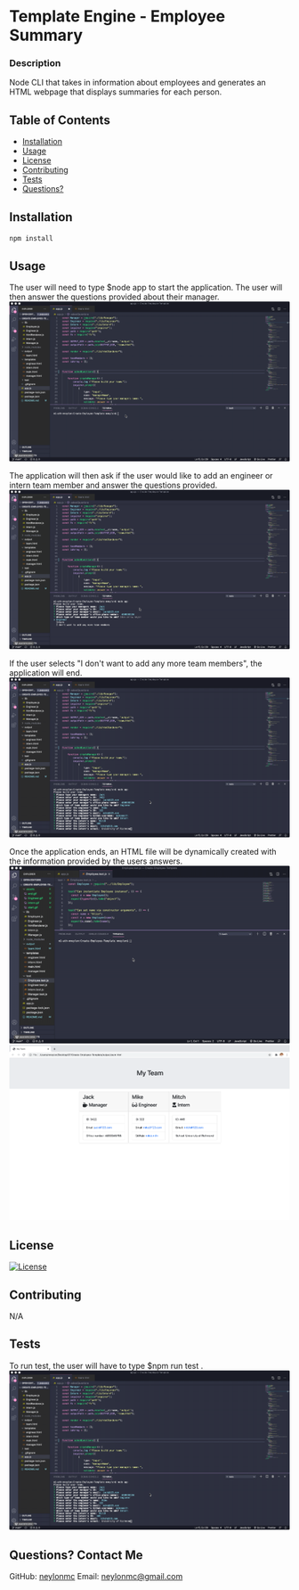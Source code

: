 # Template Engine - Employee Summary
### Description
  Node CLI that takes in information about employees and generates an HTML webpage that displays summaries for each person.
## Table of Contents
  
* [Installation](#installation)
* [Usage](#usage)
* [License](#license)
* [Contributing](#contributing)
* [Tests](#tests)
* [Questions?](#questions)

## Installation
  ```
  npm install
  ```
  
## Usage
  The user will need to type $node app to start the application. The user will then answer the questions provided about their manager.
  <img src="assets/start.gif" alt ="gif of deployed website">

  The application will then ask if the user would like to add an engineer or intern team member and answer the questions provided. 
  <img src="assets/engineer.gif" alt ="gif of engineer selection"> 

  If the user selects "I don't want to add any more team members", the application will end. 
  <img src="assets/end.gif" alt ="ending application"> 

   Once the application ends, an HTML file will be dynamically created with the information provided by the users answers.
  <img src="assets/test.gif" alt ="test being presented"> 
   <img src="assets/finishHTML.png" alt ="html"> 


## License
  [![License](https://img.shields.io/badge/License-MIT%202.0-blue.svg)](https://opensource.org/licenses/MIT)
  
## Contributing
  N/A
  
## Tests
  To run test, the user will have to type $npm run test . 
  <img src="assets/end.gif" alt ="ending application"> 
  
## Questions? Contact Me
  GitHub: [neylonmc]("https://github.com/neylonmc")
  Email: [neylonmc@gmail.com]("mailto:neylonmc@gmail.com") 